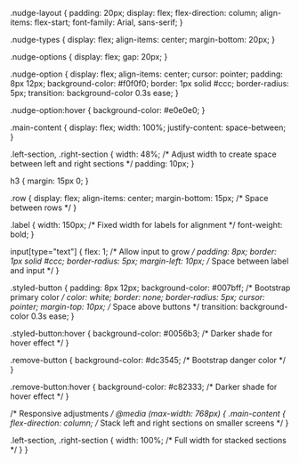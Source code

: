 .nudge-layout {
  padding: 20px;
  display: flex;
  flex-direction: column;
  align-items: flex-start;
  font-family: Arial, sans-serif;
}

.nudge-types {
  display: flex;
  align-items: center;
  margin-bottom: 20px;
}

.nudge-options {
  display: flex;
  gap: 20px;
}

.nudge-option {
  display: flex;
  align-items: center;
  cursor: pointer;
  padding: 8px 12px;
  background-color: #f0f0f0;
  border: 1px solid #ccc;
  border-radius: 5px;
  transition: background-color 0.3s ease;
}

.nudge-option:hover {
  background-color: #e0e0e0;
}

.main-content {
  display: flex;
  width: 100%;
  justify-content: space-between;
}

.left-section, .right-section {
  width: 48%; /* Adjust width to create space between left and right sections */
  padding: 10px;
}

h3 {
  margin: 15px 0;
}

.row {
  display: flex;
  align-items: center;
  margin-bottom: 15px; /* Space between rows */
}

.label {
  width: 150px; /* Fixed width for labels for alignment */
  font-weight: bold;
}

input[type="text"] {
  flex: 1; /* Allow input to grow */
  padding: 8px;
  border: 1px solid #ccc;
  border-radius: 5px;
  margin-left: 10px; /* Space between label and input */
}

.styled-button {
  padding: 8px 12px;
  background-color: #007bff; /* Bootstrap primary color */
  color: white;
  border: none;
  border-radius: 5px;
  cursor: pointer;
  margin-top: 10px; /* Space above buttons */
  transition: background-color 0.3s ease;
}

.styled-button:hover {
  background-color: #0056b3; /* Darker shade for hover effect */
}

.remove-button {
  background-color: #dc3545; /* Bootstrap danger color */
}

.remove-button:hover {
  background-color: #c82333; /* Darker shade for hover effect */
}

/* Responsive adjustments */
@media (max-width: 768px) {
  .main-content {
    flex-direction: column; /* Stack left and right sections on smaller screens */
  }

  .left-section, .right-section {
    width: 100%; /* Full width for stacked sections */
  }
}
